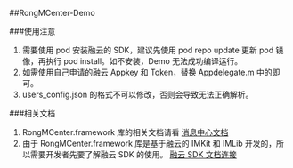 ##RongMCenter-Demo

###使用注意
1. 需要使用 pod 安装融云的 SDK，建议先使用 pod repo update 更新 pod 镜像，再执行 pod install。如不安装，Demo 无法成功编译运行。
2. 如需使用自己申请的融云 Appkey 和 Token，替换 Appdelegate.m 中的即可。
3. users_config.json 的格式不可以修改，否则会导致无法正确解析。

###相关文档
1. RongMCenter.framework 库的相关文档请看 [消息中心文档](http://www.rongcloud.cn/docs/mcenter.html)
2. 由于 RongMCenter.framework 库是基于融云的 IMKit 和 IMLib 开发的，所以需要开发者先要了解融云 SDK 的使用。 [融云 SDK 文档连接](http://www.rongcloud.cn/docs/ios.html)